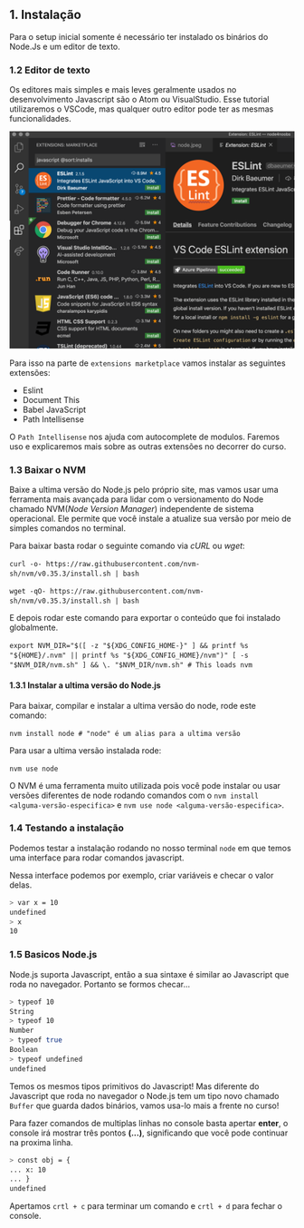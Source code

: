 ## 1. Instalação

Para o setup inicial somente é necessário ter instalado os binários do Node.Js e um editor de texto.

### 1.2 Editor de texto

Os editores mais simples e mais leves geralmente usados no desenvolvimento Javascript são o Atom ou VisualStudio. Esse tutorial utilizaremos o VSCode, mas qualquer outro editor pode ter as mesmas funcionalidades.

<p align="center">
  <a><img src="../../assets/1-primeiros-passos/vscode-extensions.png" alt="Logo"></a>
</p>

Para isso na parte de `extensions marketplace` vamos instalar as seguintes extensões:
- Eslint
- Document This
- Babel JavaScript
- Path Intellisense

O `Path Intellisense` nos ajuda com autocomplete de modulos. Faremos uso e explicaremos mais sobre as outras extensões no decorrer do curso.

### 1.3 Baixar o NVM
Baixe a ultima versão do Node.js pelo próprio site, mas vamos usar uma ferramenta mais avançada para lidar com o versionamento do Node chamado NVM(_Node Version Manager_) independente de sistema operacional. Ele permite que você instale a atualize sua versão por meio de simples comandos no terminal.

Para baixar basta rodar o seguinte comando via _cURL_ ou _wget_:

`curl -o- https://raw.githubusercontent.com/nvm-sh/nvm/v0.35.3/install.sh | bash`


`wget -qO- https://raw.githubusercontent.com/nvm-sh/nvm/v0.35.3/install.sh | bash`

E depois rodar este comando para exportar o conteúdo que foi instalado globalmente.


`export NVM_DIR="$([ -z "${XDG_CONFIG_HOME-}" ] && printf %s "${HOME}/.nvm" || printf %s "${XDG_CONFIG_HOME}/nvm")" [ -s "$NVM_DIR/nvm.sh" ] && \. "$NVM_DIR/nvm.sh" # This loads nvm`

#### 1.3.1 Instalar a ultima versão do Node.js

Para baixar, compilar e instalar a ultima versão do node, rode este comando:


`nvm install node # "node" é um alias para a ultima versão`

Para usar a ultima versão instalada rode:


`nvm use node`

O NVM é uma ferramenta muito utilizada pois você pode instalar ou usar versões diferentes de node rodando comandos com o `nvm install <alguma-versão-especifica>` e `nvm use node <alguma-versão-especifica>`.

### 1.4 Testando a instalação

Podemos testar a instalação rodando no nosso terminal `node` em que temos uma interface para rodar comandos javascript.

Nessa interface podemos por exemplo, criar variáveis e checar o valor delas.
```bash
> var x = 10
undefined
> x
10
```

### 1.5 Basicos Node.js

Node.js suporta Javascript, então a sua sintaxe é similar ao Javascript que roda no navegador. Portanto se formos checar...

```bash
> typeof 10
String
> typeof 10
Number
> typeof true
Boolean
> typeof undefined
undefined
```

Temos os mesmos tipos primitivos do Javascript!
Mas diferente do Javascript que roda no navegador o Node.js tem um tipo novo chamado `Buffer` que guarda dados binários, vamos usa-lo mais a frente no curso!

Para fazer comandos de multiplas linhas no console basta apertar **enter**, o console irá mostrar três pontos **(...)**, significando que você pode continuar na proxima linha.

```bash
> const obj = {
... x: 10
... }
undefined
```

Apertamos `crtl + c` para terminar um comando e `crtl + d` para fechar o console.
